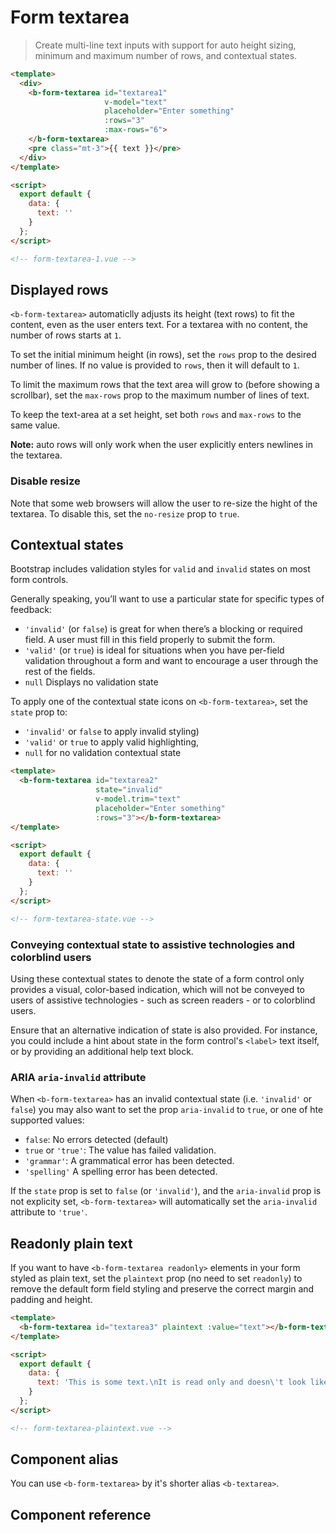 # Form textarea

> Create multi-line text inputs with support for auto height sizing, minimum
and maximum number of rows, and contextual states.

```html
<template>
  <div>
    <b-form-textarea id="textarea1"
                     v-model="text"
                     placeholder="Enter something"
                     :rows="3"
                     :max-rows="6">
    </b-form-textarea>
    <pre class="mt-3">{{ text }}</pre>
  </div>
</template>

<script>
  export default {
    data: {
      text: ''
    }
  };
</script>

<!-- form-textarea-1.vue -->
```

## Displayed rows

`<b-form-textarea>` automaticlly adjusts its height (text rows) to fit the content,
even as the user enters text. For a textarea with no content, the number of rows
starts at `1`.

To set the initial minimum height (in rows), set the `rows` prop to the desired
number of lines. If no value is provided to `rows`, then it will default to `1`.

To limit the maximum rows that the text area will grow to (before showing a scrollbar),
set the `max-rows` prop to the maximum number of lines of text.

To keep the text-area at a set height, set both `rows` and `max-rows` to the same value.

**Note:** auto rows will only work when the user explicitly enters newlines in the textarea.

### Disable resize

Note that some web browsers will allow the user to re-size the hight of the textarea.
To disable this, set the `no-resize` prop to `true`.


## Contextual states

Bootstrap includes validation styles for `valid` and `invalid` states on most form controls.

Generally speaking, you’ll want to use a particular state for specific types of feedback:
- `'invalid'` (or `false`) is great for when there’s a blocking or required field. A user must fill in this field properly to submit the form.
- `'valid'` (or `true`) is ideal for situations when you have per-field validation throughout a form and want to encourage a user through the rest of the fields.
- `null` Displays no validation state

To apply one of the contextual state icons on `<b-form-textarea>`, set the `state` prop to:
- `'invalid'` or `false` to apply invalid styling)
- `'valid'` or `true` to apply valid highlighting,
- `null` for no validation contextual state

```html
<template>
  <b-form-textarea id="textarea2"
                   state="invalid"
                   v-model.trim="text"
                   placeholder="Enter something"
                   :rows="3"></b-form-textarea>
</template>

<script>
  export default {
    data: {
      text: ''
    }
  };
</script>

<!-- form-textarea-state.vue -->
```

### Conveying contextual state to assistive technologies and colorblind users

Using these contextual states to denote the state of a form control only provides a
visual, color-based indication, which will not be conveyed to users of assistive
technologies - such as screen readers - or to colorblind users.

Ensure that an alternative indication of state is also provided. For instance, you could
include a hint about state in the form control's `<label>` text itself, or by providing
an additional help text block.

### ARIA `aria-invalid` attribute

When `<b-form-textarea>` has an invalid contextual state (i.e. `'invalid'` or `false`)
you may also want to set the prop `aria-invalid` to `true`, or one of hte supported values:

- `false`: No errors detected (default)
- `true` or `'true'`: The value has failed validation.
- `'grammar'`: A grammatical error has been detected.
- `'spelling'` A spelling error has been detected.

If the `state` prop is set to `false` (or `'invalid'`), and the `aria-invalid` prop is
not explicity set, `<b-form-textarea>` will automatically set the `aria-invalid`
attribute to `'true'`.


## Readonly plain text

If you want to have `<b-form-textarea readonly>` elements in your form styled as plain
text, set the `plaintext` prop (no need to set `readonly`) to remove the default form
field styling and preserve the correct margin and padding and height.

```html
<template>
  <b-form-textarea id="textarea3" plaintext :value="text"></b-form-textarea>
</template>

<script>
  export default {
    data: {
      text: 'This is some text.\nIt is read only and doesn\'t look like an input.'
    }
  };
</script>

<!-- form-textarea-plaintext.vue -->
```

## Component alias
You can use `<b-form-textarea>` by it's shorter alias `<b-textarea>`.

## Component reference

